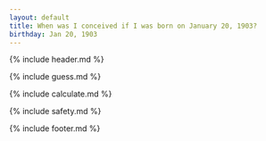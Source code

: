 ```yaml
---
layout: default
title: When was I conceived if I was born on January 20, 1903?
birthday: Jan 20, 1903
---
```


{% include header.md %}

{% include guess.md %}

{% include calculate.md %}

{% include safety.md %}

{% include footer.md %}



